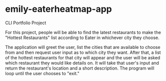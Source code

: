 # emily-eaterheatmap-app
CLI Portfolio Project


For this project, people will be able to find the latest restaurants to make the "Hottest Restaurants" list according to Eater in whichever city they choose.

The application will greet the user, list the cities that are available to choose from and then request user input as to which city they want. After that, a list of the hottest restaurants for that city will appear and the user will be asked which restaurant they would like details on. It will take that user's input and return the restaurant's location and a short description. The program will loop until the user chooses to "exit."
